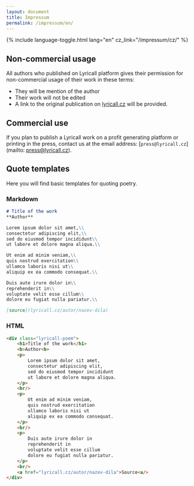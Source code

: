 ```yaml
---
layout: document
title: Impressum
permalink: /impressum/en/
---
```


{% include language-toggle.html lang="en" cz_link="/impressum/cz/" %}

## Non-commercial usage
All authors who published on Lyricall platform gives their permission for non-commercial 
usage of their work in these terms:

- They will be mention of the author 
- Their work will not be edited
- A link to the original publication on [lyricall.cz](lyricall.cz) will be provided.

## Commercial use
If you plan to publish a Lyricall work on a profit generating platform or printing 
in the press, contact us at the email address: 
[`press@lyricall.cz`](mailto: press@lyricall.cz).

## Quote templates
Here you will find basic templates for quoting poetry.

### Markdown
```markdown
# Title of the work 
**Author**

Lorem ipsum dolor sit amet,\\
consectetur adipiscing elit,\\
sed do eiusmod tempor incididunt\\
ut labore et dolore magna aliqua.\\

Ut enim ad minim veniam,\\
quis nostrud exercitation\\
ullamco laboris nisi ut\\
aliquip ex ea commodo consequat.\\

Duis aute irure dolor in\\
reprehenderit in\\
voluptate velit esse cillum\\
dolore eu fugiat nulla pariatur.\\

[source](lyricall.cz/autor/nazev-dila)
```

### HTML
```html
<div class="lyricall-poem">
    <h1>Title of the work</h1>
    <b>Author<b>
    <p>
        Lorem ipsum dolor sit amet,
        consectetur adipiscing elit,
        sed do eiusmod tempor incididunt
        ut labore et dolore magna aliqua.
    </p>
    <br/>
    <p>
        Ut enim ad minim veniam,
        quis nostrud exercitation
        ullamco laboris nisi ut
        aliquip ex ea commodo consequat.
    </p>
    <br/>
    <p>
        Duis aute irure dolor in
        reprehenderit in
        voluptate velit esse cillum
        dolore eu fugiat nulla pariatur.
    </p>
    <br/>
    <a href="lyricall.cz/autor/nazev-dila">Source<a/>
</div>
```

